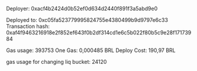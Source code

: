 Deployer: 0xacf4b2424d0b52ef0d634d2440f891f3a5abd9e0

Deployed to: 0xc05fa523779995824755e4380499b9d9797e6c33
Transaction hash: 0xaf4f9463216918e2f852ef643f0b2df314cd1e6c5b022f80b5c9e28f17173984

Gas usage: 393753
One Gas: 0,000485 BRL
Deploy Cost: 190,97 BRL

gas usage for changing liq bucket: 24120
